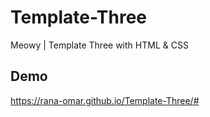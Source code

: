 # Template-Three
Meowy | Template Three with HTML &amp; CSS
## Demo 
https://rana-omar.github.io/Template-Three/#

